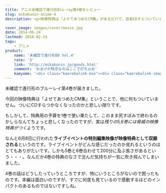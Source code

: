 ```yaml
---
title: アニメ未確認で進行形Blu-ray第4巻をレビュー
slug: mikakunin-anime-4
description: <p>映像特典は「よせてあつめたCM集」があるだけで、音楽CDすらついていません。半分くらい映像特典のために購入しているので、これはちょっとがっかりでした。第4巻はもっとも特典が少ない巻になっています。映像特典は次回以降に期待という感じです。</p>

cover_image: images/cover/movie.jpg
date: 2014-06-24
lastmod: 2016-02-24
tags: 
    - アニメ
product:
    name: '未確認で進行形BD Vol.4'
    rate: '3'
    link: 'http://mikakunin.jp/goods.html'
    comment: 'おまけが残念なのはここで打ち止め'
    kaeyome: '<div class="kaerebalink-box"><div class="kaerebalink-image"><a href="http://www.amazon.co.jp/exec/obidos/ASIN/B00HRQIKDE/illusionspace-22/ref=nosim/" rel="nofollow" target="_blank"><img src="http://ecx.images-amazon.com/images/I/51YlxkJZJDL._SL160_.jpg" style="border: none;" /></a></div><div class="kaerebalink-info"><div class="kaerebalink-name"><a href="http://www.amazon.co.jp/exec/obidos/ASIN/B00HRQIKDE/illusionspace-22/ref=nosim/" rel="nofollow" target="_blank">未確認で進行形 vol.4(初回生産限定版) [Blu-ray]</a><div class="kaerebalink-powered-date">posted with <a href="http://kaereba.com" rel="nofollow" target="_blank">カエレバ</a></div></div><div class="kaerebalink-detail">照井春佳 東宝 2014-06-18    </div><div class="kaerebalink-link1"><div class="shoplinkamazon"><a href="http://www.amazon.co.jp/gp/search?keywords=%96%A2%8Am%94F%82%C5%90i%8Ds%8C%60%20vol.4%81%40Blu-ray&__mk_ja_JP=%83J%83%5E%83J%83i&tag=illusionspace-22" rel="nofollow" target="_blank" title="アマゾン" >Amazonで購入</a></div><div class="shoplinkrakuten"><a href="http://hb.afl.rakuten.co.jp/hgc/0e95387f.f2aef20d.0e953880.25e412bd/?pc=http%3A%2F%2Fsearch.rakuten.co.jp%2Fsearch%2Fmall%2F%25E6%259C%25AA%25E7%25A2%25BA%25E8%25AA%258D%25E3%2581%25A7%25E9%2580%25B2%25E8%25A1%258C%25E5%25BD%25A2%2520vol.4%25E3%2580%2580Blu-ray%2F-%2Ff.1-p.1-s.1-sf.0-st.A-v.2%3Fx%3D0%26scid%3Daf_ich_link_urltxt%26m%3Dhttp%3A%2F%2Fm.rakuten.co.jp%2F" rel="nofollow" target="_blank" title="楽天市場" >楽天市場で購入</a></div></div></div><div class="booklink-footer" style="clear: left"></div></div>'
---
```


<p>未確認で進行形のブルーレイ第4巻が届きました。</p>
<p>今回の映像特典は「よせてあつめたCM集」ということで、他に何もついていません。ついにCDすらつかなくなったのかと悲しい限りです。</p>
<p>もしかして、特典用の予算を1巻で使い果たして、このまま尻すぼみで終わるのかしらなんてちょっと悲しくなったのですが、実は<em>残りの5,6巻には脅威の映像特典がつく</em>ようです。</p>
<p>なんと6月8日に行われた<strong>ライブイベントの特別編集映像が映像特典として収録される</strong>というのです。ライブイベントがどんな感じだったのか見れるというのはとてもありがたいです。しかも5巻と6巻合わせて200分に及ぶ長さがあるという・・・。なんだか4巻の特典のなさで沈んだ気持ちが一気に吹き飛んでしまいました。</p>
<p>4巻の話はどうしたっていうところですが、特にいうところがないので困ったものです。本編は面白いのですが、すでに何度も見ているので感動するほどのインパクトのあるものではないですしね。</p>

  